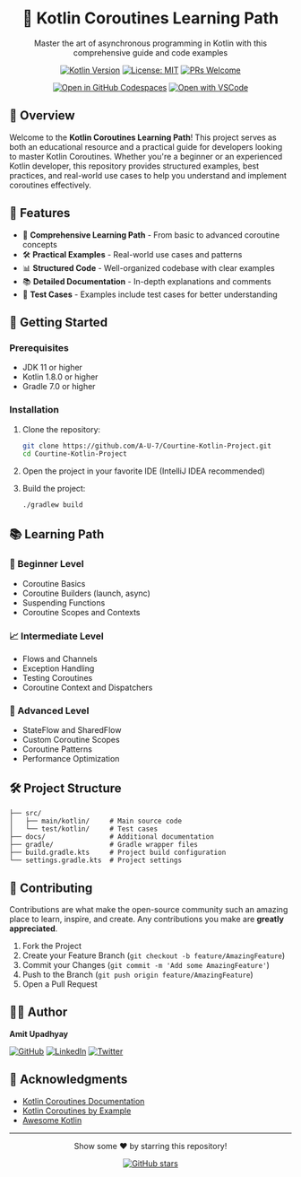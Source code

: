<div align="center">
  <h1>🚀 Kotlin Coroutines Learning Path</h1>
  <p>Master the art of asynchronous programming in Kotlin with this comprehensive guide and code examples</p>
  
  [![Kotlin Version](https://img.shields.io/badge/Kotlin-1.8.0-blue.svg)](https://kotlinlang.org/)
  [![License: MIT](https://img.shields.io/badge/License-MIT-yellow.svg)](https://opensource.org/licenses/MIT)
  [![PRs Welcome](https://img.shields.io/badge/PRs-welcome-brightgreen.svg)](http://makeapullrequest.com)
  
  [![Open in GitHub Codespaces](https://img.shields.io/badge/Open%20in%20GitHub%20Codespaces-333333?style=for-the-badge&logo=github&logoColor=white)](https://github.com/codespaces/new?hide_repo_select=true&ref=main&repo=YOUR-REPO-URL)
  [![Open with VSCode](https://img.shields.io/badge/Open%20with-VSCode-007ACC?style=for-the-badge&logo=visualstudiocode&logoColor=white)](vscode://vscode.git/clone?url=YOUR-REPO-URL)
</div>

## 📖 Overview

Welcome to the **Kotlin Coroutines Learning Path**! This project serves as both an educational resource and a practical guide for developers looking to master Kotlin Coroutines. Whether you're a beginner or an experienced Kotlin developer, this repository provides structured examples, best practices, and real-world use cases to help you understand and implement coroutines effectively.

## 🌟 Features

- 🎯 **Comprehensive Learning Path** - From basic to advanced coroutine concepts
- 🛠 **Practical Examples** - Real-world use cases and patterns
- 📊 **Structured Code** - Well-organized codebase with clear examples
- 📚 **Detailed Documentation** - In-depth explanations and comments
- 🧪 **Test Cases** - Examples include test cases for better understanding

## 🚀 Getting Started

### Prerequisites
- JDK 11 or higher
- Kotlin 1.8.0 or higher
- Gradle 7.0 or higher

### Installation

1. Clone the repository:
   ```bash
   git clone https://github.com/A-U-7/Courtine-Kotlin-Project.git
   cd Courtine-Kotlin-Project
   ```

2. Open the project in your favorite IDE (IntelliJ IDEA recommended)

3. Build the project:
   ```bash
   ./gradlew build
   ```

## 📚 Learning Path

### 🔰 Beginner Level
- Coroutine Basics
- Coroutine Builders (launch, async)
- Suspending Functions
- Coroutine Scopes and Contexts

### 📈 Intermediate Level
- Flows and Channels
- Exception Handling
- Testing Coroutines
- Coroutine Context and Dispatchers

### 🚀 Advanced Level
- StateFlow and SharedFlow
- Custom Coroutine Scopes
- Coroutine Patterns
- Performance Optimization

## 🛠 Project Structure

```
├── src/
│   ├── main/kotlin/     # Main source code
│   └── test/kotlin/     # Test cases
├── docs/                # Additional documentation
├── gradle/              # Gradle wrapper files
├── build.gradle.kts     # Project build configuration
└── settings.gradle.kts  # Project settings
```

## 🤝 Contributing

Contributions are what make the open-source community such an amazing place to learn, inspire, and create. Any contributions you make are **greatly appreciated**.

1. Fork the Project
2. Create your Feature Branch (`git checkout -b feature/AmazingFeature`)
3. Commit your Changes (`git commit -m 'Add some AmazingFeature'`)
4. Push to the Branch (`git push origin feature/AmazingFeature`)
5. Open a Pull Request


## 👨‍💻 Author

**Amit Upadhyay**

[![GitHub](https://img.shields.io/badge/GitHub-100000?style=for-the-badge&logo=github&logoColor=white)](https://github.com/A-U-7)
[![LinkedIn](https://img.shields.io/badge/LinkedIn-0077B5?style=for-the-badge&logo=linkedin&logoColor=white)](https://linkedin.com/in/your-linkedin)
[![Twitter](https://img.shields.io/badge/Twitter-1DA1F2?style=for-the-badge&logo=twitter&logoColor=white)](https://twitter.com/your-twitter)

## 🙏 Acknowledgments

- [Kotlin Coroutines Documentation](https://kotlinlang.org/docs/coroutines-guide.html)
- [Kotlin Coroutines by Example](https://play.kotlinlang.org/hands-on/Introduction%20to%20Coroutines%20and%20Channels/)
- [Awesome Kotlin](https://kotlin.link/)

---

<div align="center">
  <p>Show some ❤️ by starring this repository!</p>
  <a href="https://github.com/A-U-7/Courtine-Kotlin-Project">
    <img src="https://img.shields.io/github/stars/A-U-7/Courtine-Kotlin-Project?style=social" alt="GitHub stars">
  </a>
</div>
